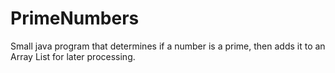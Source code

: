 # PrimeNumbers
Small java program that determines if a number is a prime, then adds it to an Array List for later processing.
